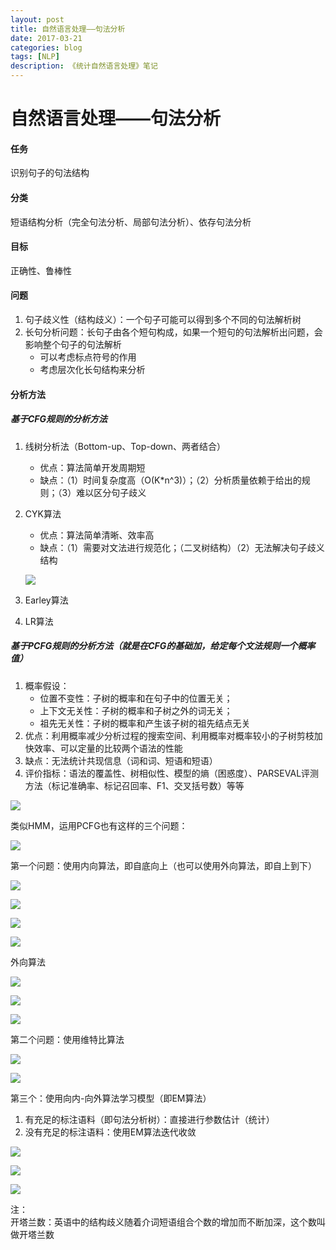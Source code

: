 ```yaml
--- 
layout: post 
title: 自然语言处理——句法分析
date: 2017-03-21 
categories: blog 
tags: [NLP] 
description: 《统计自然语言处理》笔记
--- 
```


# 自然语言处理——句法分析

#### 任务

识别句子的句法结构

#### 分类

短语结构分析（完全句法分析、局部句法分析）、依存句法分析

#### 目标

正确性、鲁棒性

#### 问题

1. 句子歧义性（结构歧义）：一个句子可能可以得到多个不同的句法解析树
2. 长句分析问题：长句子由各个短句构成，如果一个短句的句法解析出问题，会影响整个句子的句法解析
    * 可以考虑标点符号的作用
    * 考虑层次化长句结构来分析

#### 分析方法

##### 基于CFG规则的分析方法

1. 线树分析法（Bottom-up、Top-down、两者结合）
	* 优点：算法简单开发周期短
	* 缺点：（1）时间复杂度高（O(K*n^3)）；（2）分析质量依赖于给出的规则；（3）难以区分句子歧义
2. CYK算法
	* 优点：算法简单清晰、效率高
	* 缺点：（1）需要对文法进行规范化；（二叉树结构）（2）无法解决句子歧义结构
	
	![](http://odjt9j2ec.bkt.clouddn.com/nlp-note4-1.tiff)
	
3. Earley算法
4. LR算法

##### 基于PCFG规则的分析方法（就是在CFG的基础加，给定每个文法规则一个概率值）

1. 概率假设：
	* 位置不变性：子树的概率和在句子中的位置无关；
	* 上下文无关性：子树的概率和子树之外的词无关；
	* 祖先无关性：子树的概率和产生该子树的祖先结点无关
2. 优点：利用概率减少分析过程的搜索空间、利用概率对概率较小的子树剪枝加快效率、可以定量的比较两个语法的性能
3. 缺点：无法统计共现信息（词和词、短语和短语）
4. 评价指标：语法的覆盖性、树相似性、模型的熵（困惑度）、PARSEVAL评测方法（标记准确率、标记召回率、F1、交叉括号数）等等	

![](http://odjt9j2ec.bkt.clouddn.com/nlp-note4-2.tiff)

类似HMM，运用PCFG也有这样的三个问题：

![](http://odjt9j2ec.bkt.clouddn.com/nlp-note4-3.tiff)

第一个问题：使用内向算法，即自底向上（也可以使用外向算法，即自上到下）

![](http://odjt9j2ec.bkt.clouddn.com/nlp-note4-4.tiff)

![](http://odjt9j2ec.bkt.clouddn.com/nlp-note4-5.tiff)

![](http://odjt9j2ec.bkt.clouddn.com/nlp-note4-6.tiff)

![](http://odjt9j2ec.bkt.clouddn.com/nlp-note4-7.tiff)

外向算法

![](http://odjt9j2ec.bkt.clouddn.com/nlp-note4-8.tiff)

![](http://odjt9j2ec.bkt.clouddn.com/nlp-note4-9.tiff)

![](http://odjt9j2ec.bkt.clouddn.com/nlp-note4-10.tiff)

第二个问题：使用维特比算法

![](http://odjt9j2ec.bkt.clouddn.com/nlp-note4-11.tiff)

![](http://odjt9j2ec.bkt.clouddn.com/nlp-note4-12.tiff)

第三个：使用向内-向外算法学习模型（即EM算法）

1. 有充足的标注语料（即句法分析树）：直接进行参数估计（统计）
2. 没有充足的标注语料：使用EM算法迭代收敛

![](http://odjt9j2ec.bkt.clouddn.com/nlp-note4-13.tiff)

![](http://odjt9j2ec.bkt.clouddn.com/nlp-note4-14.tiff)

![](http://odjt9j2ec.bkt.clouddn.com/nlp-note4-15.tiff)

注：  
开塔兰数：英语中的结构歧义随着介词短语组合个数的增加而不断加深，这个数叫做开塔兰数